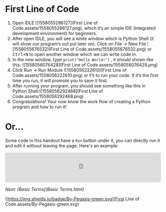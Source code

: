 # First Line of Code

1. Open IDLE ![1558055286127](First Line of Code.assets/1558055286127.png), which it’s an simple IDE (integrated development environment) for beginners.
2. After open IDLE, you will see a white window which is Python Shell (it will show our program’s out put later on). Click on File -> New File ![1558055676532](First Line of Code.assets/1558055676532.png) or <kbd>Ctrl+N</kbd> to open another window which we can write code in.
3. In the new window, type `print("Hello World!")` , it should shown like this: ![1558056076428](First Line of Code.assets/1558056076428.png)
4. Click Run -> Run Module ![1558056222610](First Line of Code.assets/1558056222610.png) or <kbd>F5</kbd> to run your code. If it’s the first time you run, it will promote you to save it first.
5. After running your program, you should see something like this in Python Shell:![1558056292468](First Line of Code.assets/1558056292468.png)
6. Congratulations! Your now know the work flow of creating a Python program and how to run it!

# Or...

Some code in this handout have a `Run` button under it, you can directly run it and edit it without leaving the page. Here's an example:

<iframe src="https://test.pegasis.site/python/editor.html?fileName=1559271513" width="100%" height="96px" frameborder="0" marginwidth="0" marginheight="0" allowfullscreen></iframe>

*Next: [Basic Terms](Basic Terms.html)*

![https://img.shields.io/badge/By-Pegasis-green.svg](First Line of Code.assets/By-Pegasis-green.svg)